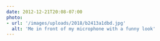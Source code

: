 ```yaml
---
date: 2012-12-21T20:08-07:00
photo:
- url: '/images/uploads/2018/b2413a1dbd.jpg'
  alt: 'Me in front of my microphone with a funny look'
---
```

